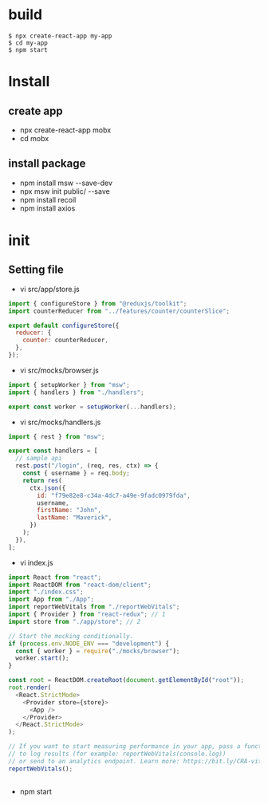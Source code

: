 # build

```shell
$ npx create-react-app my-app
$ cd my-app
$ npm start
```

# Install

## create app

- npx create-react-app mobx
- cd mobx

## install package

- npm install msw --save-dev
- npx msw init public/ --save
- npm install recoil
- npm install axios

# init

## Setting file

- vi src/app/store.js

```js
import { configureStore } from "@reduxjs/toolkit";
import counterReducer from "../features/counter/counterSlice";

export default configureStore({
  reducer: {
    counter: counterReducer,
  },
});
```

- vi src/mocks/browser.js

```js
import { setupWorker } from "msw";
import { handlers } from "./handlers";

export const worker = setupWorker(...handlers);
```

- vi src/mocks/handlers.js

```js
import { rest } from "msw";

export const handlers = [
  // sample api
  rest.post("/login", (req, res, ctx) => {
    const { username } = req.body;
    return res(
      ctx.json({
        id: "f79e82e8-c34a-4dc7-a49e-9fadc0979fda",
        username,
        firstName: "John",
        lastName: "Maverick",
      })
    );
  }),
];
```

- vi index.js

```js
import React from "react";
import ReactDOM from "react-dom/client";
import "./index.css";
import App from "./App";
import reportWebVitals from "./reportWebVitals";
import { Provider } from "react-redux"; // 1
import store from "./app/store"; // 2

// Start the mocking conditionally.
if (process.env.NODE_ENV === "development") {
  const { worker } = require("./mocks/browser");
  worker.start();
}

const root = ReactDOM.createRoot(document.getElementById("root"));
root.render(
  <React.StrictMode>
    <Provider store={store}>
      <App />
    </Provider>
  </React.StrictMode>
);

// If you want to start measuring performance in your app, pass a function
// to log results (for example: reportWebVitals(console.log))
// or send to an analytics endpoint. Learn more: https://bit.ly/CRA-vitals
reportWebVitals();
```

##

- npm start
